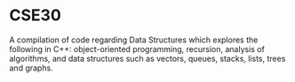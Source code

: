 # CSE30
A compilation of code regarding Data Structures which explores the following in C++: object-oriented programming, recursion, analysis of algorithms, and data structures such as vectors, queues, stacks, lists, trees and graphs. 

